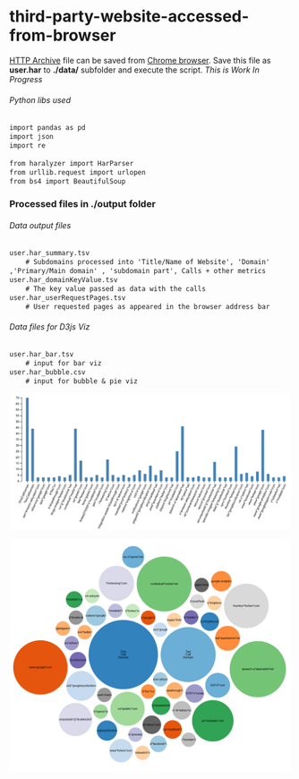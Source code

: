 # third-party-website-accessed-from-browser

[HTTP Archive](https://dvcs.w3.org/hg/webperf/raw-file/tip/specs/HAR/Overview.html) file can be saved from [Chrome browser](https://support.zendesk.com/hc/en-us/articles/204410413-Generating-a-HAR-file-for-troubleshooting). Save this file as **user.har** to **./data/** subfolder and execute the script. *This is Work In Progress* 

###### Python libs used
```
import pandas as pd
import json
import re

from haralyzer import HarParser
from urllib.request import urlopen
from bs4 import BeautifulSoup
```
### Processed files in ./output folder

###### Data output files
```
user.har_summary.tsv
    # Subdomains processed into 'Title/Name of Website', 'Domain' ,'Primary/Main domain' , 'subdomain part', Calls + other metrics
user.har_domainKeyValue.tsv 
    # The key value passed as data with the calls
user.har_userRequestPages.tsv
    # User requested pages as appeared in the browser address bar
```
###### Data files for D3js Viz
```
user.har_bar.tsv 
    # input for bar viz
user.har_bubble.csv 
    # input for bubble & pie viz
```
![alt text](https://github.com/gsnaveen/third-party-website-accessed-from-browser/blob/master/bar.png)

![alt text](https://github.com/gsnaveen/third-party-website-accessed-from-browser/blob/master/bubble.png)
